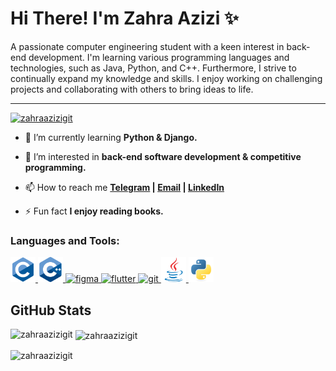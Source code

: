 # Hi There! I'm Zahra Azizi ✨
 A passionate computer engineering student with a keen interest in back-end development. I'm learning various programming languages and technologies, such as Java, Python, and C++. Furthermore, I strive to continually expand my knowledge and skills. I enjoy working on challenging projects and collaborating with others to bring ideas to life.
 
---
  
<p align="left"> <a href="https://github.com/ryo-ma/github-profile-trophy"><img src="https://github-profile-trophy.vercel.app/?username=zahraazizigit" alt="zahraazizigit" /></a> </p>  

  
- 🌱 I’m currently learning **Python & Django.**  
  
- 👀 I’m interested in **back-end software development & competitive programming.**  
  
- 📫 How to reach me **[Telegram](https://t.me/zahraAziziT) | [Email](azizi.zahra.tehran@gmail.com) | [LinkedIn](https://www.linkedin.com/in/zahra-azizi-t1384/)**  
  
- ⚡ Fun fact **I enjoy reading books.**  

<h3 align="left">Languages and Tools:</h3>  


<p align="left"> <a href="https://www.cprogramming.com/" target="_blank" rel="noreferrer"> <img src="https://raw.githubusercontent.com/devicons/devicon/master/icons/c/c-original.svg" alt="c" width="40" height="40"/> </a> <a href="https://www.w3schools.com/cpp/" target="_blank" rel="noreferrer"> <img src="https://raw.githubusercontent.com/devicons/devicon/master/icons/cplusplus/cplusplus-original.svg" alt="cplusplus" width="40" height="40"/> </a> <a href="https://www.figma.com/" target="_blank" rel="noreferrer"> <img src="https://www.vectorlogo.zone/logos/figma/figma-icon.svg" alt="figma" width="40" height="40"/> </a> <a href="https://flutter.dev" target="_blank" rel="noreferrer"> <img src="https://www.vectorlogo.zone/logos/flutterio/flutterio-icon.svg" alt="flutter" width="40" height="40"/> </a> <a href="https://git-scm.com/" target="_blank" rel="noreferrer"> <img src="https://www.vectorlogo.zone/logos/git-scm/git-scm-icon.svg" alt="git" width="40" height="40"/> </a> <a href="https://www.java.com" target="_blank" rel="noreferrer"> <img src="https://raw.githubusercontent.com/devicons/devicon/master/icons/java/java-original.svg" alt="java" width="40" height="40"/> </a> <a href="https://www.python.org" target="_blank" rel="noreferrer"> <img src="https://raw.githubusercontent.com/devicons/devicon/master/icons/python/python-original.svg" alt="python" width="40" height="40"/> </a> </p>  

 ##  GitHub Stats
<p><img align="left" src="https://github-readme-stats.vercel.app/api/top-langs?username=zahraazizigit&show_icons=true&locale=en&layout=compact" alt="zahraazizigit" /></p>  
  
<p>&nbsp;<img align="center" src="https://github-readme-stats.vercel.app/api?username=zahraazizigit&show_icons=true&locale=en" alt="zahraazizigit" /></p>  
  
<p><img align="center" src="https://github-readme-streak-stats.herokuapp.com/?user=zahraazizigit&" alt="zahraazizigit" /></p>
